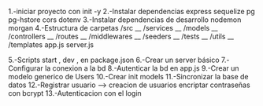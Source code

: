 1.-iniciar proyecto con init -y
2.-Instalar dependencias express sequelize pg pg-hstore cors dotenv
3.-Instalar dependencias de desarrollo nodemon morgan
4.-Estructura de carpetas
     /src
     __ /services
     __ /models
     __ /controllers
     __ /routes
     __ /middlewares
     __ /seeders
     __ /tests
     __ /utils
     __ /templates
       app.js
       server.js

5.-Scripts start , dev , en package.json
6.-Crear un server básico
7.-Configurar la conexion a la bd
8.-Autenticar la bd en app.js
9.-Crear un modelo generico de Users
10.-Crear init models
11.-Sincronizar la base de datos
12.-Registrar usuario --> creacion de usuarios
     encriptar contraseñas con bcrypt
13.-Autenticacion con el login